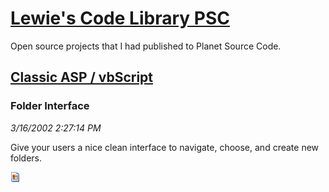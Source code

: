 # [Lewie's Code Library PSC](../../README.md)

Open source projects that I had published to Planet Source Code.

## [Classic ASP / vbScript](../README.md)

### Folder Interface

*3/16/2002 2:27:14 PM*

Give your users a nice clean interface to navigate, choose, and create new folders.

![Screenshot of Folder Interface](/screenshot.gif)




